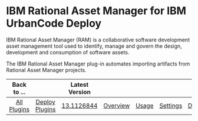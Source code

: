 
IBM Rational Asset Manager for IBM UrbanCode Deploy
===================================================


IBM Rational Asset Manager (RAM) is a collaborative software development asset management tool used to identify, manage and govern the design, development and consumption of software assets.


The IBM Rational Asset Manager plug-in automates importing artifacts from Rational Asset Manager projects.




|Back to ...||Latest Version|||||
| :---: | :---: | :---: | :---: | :---: | :---: | :---: |
|[All Plugins](../../index.md)|[Deploy Plugins](../README.md)|[13.1126844](https://raw.githubusercontent.com/UrbanCode/IBM-UCD-PLUGINS/main/files/RAMSourceConfig/ucd-RAMSourceConfig-13.1126844.zip)|[Overview](overview.md)|[Usage](usage.md)|[Settings](settings.md)|[Downloads](downloads.md)|
